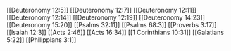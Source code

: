 [[Deuteronomy 12:5]]
[[Deuteronomy 12:7]]
[[Deuteronomy 12:11]]
[[Deuteronomy 12:14]]
[[Deuteronomy 12:19]]
[[Deuteronomy 14:23]]
[[Deuteronomy 15:20]]
[[Psalms 32:11]]
[[Psalms 68:3]]
[[Proverbs 3:17]]
[[Isaiah 12:3]]
[[Acts 2:46]]
[[Acts 16:34]]
[[1 Corinthians 10:31]]
[[Galatians 5:22]]
[[Philippians 3:1]]
